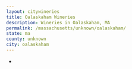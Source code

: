```yaml
---
layout: citywineries
title: Oalaskaham Wineries
description: Wineries in Oalaskaham, MA
permalink: /massachusetts/unknown/oalaskaham/
state: ma
county: unknown
city: oalaskaham
---
```

-
